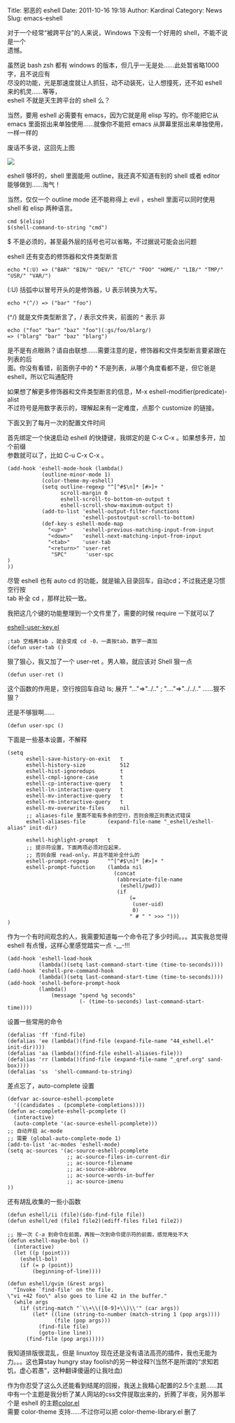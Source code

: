 Title: 邪恶的 eshell
Date: 2011-10-16 19:18
Author: Kardinal
Category: News
Slug: emacs-eshell

对于一个经常“被跨平台”的人来说，Windows 下没有一个好用的
shell，不能不说是一个  
遗憾。

虽然说 bash zsh 都有 windows
的版本，但几乎一无是处……此处暂省略1000字，且不说应有  
尽没的功能，光是那速度就让人抓狂，动不动装死，让人想撞死，还不如 eshell
来的机灵……等等，  
eshell 不就是天生跨平台的 shell 么？

当然，要用 eshell 必需要有 emacs，因为它就是用 elisp 写的。你不能把它从
emacs 里面抠出来单独使用……就像你不能把 emacs
从屏幕里抠出来单独使用，一样一样的  

废话不多说，这回先上图  

[![](http://linuxtoy.org/img/2011/10/eshell.png)](http://linuxtoy.org/img/2011/10/eshell.png)

eshell 够坏的，shell 里面能用 outline，我还真不知道有别的 shell 或者
editor 能够做到……淘气！

当然，仅仅一个 outline mode 还不能称得上 evil ，eshell 里面可以同时使用
shell 和 elisp 两种语言。

    cmd $(elisp)
    $(shell-command-to-string "cmd")

$ 不是必须的，甚至最外层的括号也可以省略，不过据说可能会出问题

eshell 还有变态的修饰器和文件类型断言

    echo *(:U) => ("BAR" "BIN/" "DEV/" "ETC/" "FOO" "HOME/" "LIB/" "TMP/" "USR/" "VAR/")

(:U) 括弧中以冒号开头的是修饰器，U 表示转换为大写。

    echo *(^/) => ("bar" "foo")

(^/) 就是文件类型断言了，/ 表示文件夹，前面的 ^ 表示 非

    echo ("foo" "bar" "baz" "foo")(:gs/foo/blarg/)
    => ("blarg" "bar" "baz" "blarg")

是不是有点眼熟？请自由联想……需要注意的是，修饰器和文件类型断言要紧跟在列表的后  
面。你没有看错，前面例子中的 * 不是列表，从哪个角度看都不是，但它爸是
eshell，所以它叫通配符

如果想了解更多修饰器和文件类型断言的信息，M-x
eshell-modifier(predicate)-alist  
不过符号是用数字表示的，理解起来有一定难度，点那个 customize 的链接。

下面又到了每月一次的配置文件时间

首先绑定一个快速启动 eshell 的快捷键，我绑定的是 C-x C-x
。如果想多开，加个前缀  
参数就可以了，比如 C-u C-x C-x 。

    (add-hook 'eshell-mode-hook (lambda()
               (outline-minor-mode 1)
               (color-theme-my-eshell)
               (setq outline-regexp "^[^#$\n]* [#>]+ "
                     scroll-margin 0
                     eshell-scroll-to-bottom-on-output t
                     eshell-scroll-show-maximum-output t)
               (add-to-list 'eshell-output-filter-functions 
                            'eshell-postoutput-scroll-to-bottom)
               (def-key-s eshell-mode-map 
                 "<up>"     'eshell-previous-matching-input-from-input
                 "<down>"   'eshell-next-matching-input-from-input
                 "<tab>"    'user-tab
                 "<return>" 'user-ret
                  "SPC"      'user-spc
    )
    ))

尽管 eshell 也有 auto cd
的功能，就是输入目录回车，自动cd；不过我还是习惯空行按  
tab 补全 cd ，那样比较一致。

我把这几个键的功能整理到一个文件里了，需要的时候 require 一下就可以了  

[eshell-user-key.el](http://linuxtoy.org/img/2011/10/eshell-user-keyel.txt)

    ;tab 空格再tab ，就会变成 cd -0，一直按tab，数字一直加
    (defun user-tab ()

狠了狠心，我又加了一个 user-ret 。男人嘛，就应该对 Shell 狠一点

    (defun user-ret ()

这个函数的作用是，空行按回车自动 ls; 展开 "..."=>"../.." ;
"...."=>"../../.." ……狠不狠？

还是不够狠啊……

    (defun user-spc ()

下面是一些基本设置，不解释


    (setq
          eshell-save-history-on-exit   t
          eshell-history-size           512
          eshell-hist-ignoredups        t
          eshell-cmpl-ignore-case       t
          eshell-cp-interactive-query   t
          eshell-ln-interactive-query   t
          eshell-mv-interactive-query   t
          eshell-rm-interactive-query   t
          eshell-mv-overwrite-files     nil
          ;; aliases-file 里面不能有多余的空行，否则会报正则表达式错误
          eshell-aliases-file       (expand-file-name "_eshell/eshell-alias" init-dir)

          eshell-highlight-prompt   t
          ;; 提示符设置，下面两项必须对应起来，
          ;; 否则会报 read-only，并且不能补全什么的
          eshell-prompt-regexp      "^[^#$\n]* [#>]+ "
          eshell-prompt-function    (lambda nil
                                      (concat
                                       (abbreviate-file-name
                                        (eshell/pwd))
                                       (if
                                           (=
                                            (user-uid)
                                            0)
                                           " # " " >>> ")))
    )

作为一个有时间观念的人，我需要知道每一个命令花了多少时间。。。其实我总觉得  
eshell 有点慢，这样心里感觉踏实一点 -\_\_-!!!

    (add-hook 'eshell-load-hook
              (lambda()(setq last-command-start-time (time-to-seconds))))
    (add-hook 'eshell-pre-command-hook
              (lambda()(setq last-command-start-time (time-to-seconds))))
    (add-hook 'eshell-before-prompt-hook
              (lambda()
                  (message "spend %g seconds"
                           (- (time-to-seconds) last-command-start-time))))

设置一些常用的命令

    (defalias 'ff 'find-file)
    (defalias 'ee (lambda()(find-file (expand-file-name "44_eshell.el" init-dir))))
    (defalias 'aa (lambda()(find-file eshell-aliases-file)))
    (defalias 'rr (lambda()(find-file (expand-file-name "_qref.org" sand-box))))
    (defalias 'ss  'shell-command-to-string)

差点忘了，auto-complete 设置

    (defvar ac-source-eshell-pcomplete
      '((candidates . (pcomplete-completions))))
    (defun ac-complete-eshell-pcomplete ()
      (interactive)
      (auto-complete '(ac-source-eshell-pcomplete)))
    ;; 自动开启 ac-mode
    ;; 需要 (global-auto-complete-mode 1)
    (add-to-list 'ac-modes 'eshell-mode)
    (setq ac-sources '(ac-source-eshell-pcomplete
                       ;; ac-source-files-in-current-dir
                       ;; ac-source-filename
                       ;; ac-source-abbrev
                       ;; ac-source-words-in-buffer
                       ;; ac-source-imenu
    ))

还有胡乱收集的一些小函数

    (defun eshell/ii (file)(ido-find-file file))
    (defun eshell/ed (file1 file2)(ediff-files file1 file2))

    ;; 按一次 C-a 到命令在前面，再按一次到命令提示符的前面，感觉用处不大
    (defun eshell-maybe-bol ()
      (interactive)
      (let ((p (point)))
        (eshell-bol)
        (if (= p (point))
            (beginning-of-line))))

    (defun eshell/gvim (&rest args)
      "Invoke `find-file' on the file.
    \"vi +42 foo\" also goes to line 42 in the buffer."
      (while args
        (if (string-match "`\\+\\([0-9]+\\)\\'" (car args))
            (let* ((line (string-to-number (match-string 1 (pop args))))
                   (file (pop args)))
              (find-file file)
              (goto-line line))
          (find-file (pop args)))))

我知道排版很混乱，但是 linuxtoy
现在还是没有语法高亮的插件，我也无能为力。。。这也算stay hungry stay
foolish的另一种诠释?(当然不是所谓的“求知若饥，虚心若愚”，这种翻译傻逼的让我吐血)

作为你忍受了这么久还能看到结尾的回报，我送上我精心配置的2.5个主题……其中有一个主题是我分析了某人网站的css文件提取出来的，折腾了半夜，另外那半个是
eshell 的主题[color.el](http://linuxtoy.org/img/2011/10/colorel.txt)  
需要 color-theme 支持……不过你可以把 color-theme-library.el 删了
